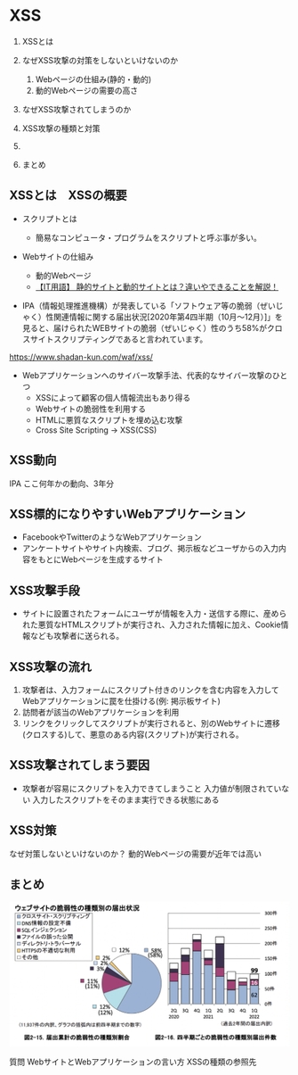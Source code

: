 # XSS
1. XSSとは
2. なぜXSS攻撃の対策をしないといけないのか
   1. Webページの仕組み(静的・動的)
   2. 動的Webページの需要の高さ
3. なぜXSS攻撃されてしまうのか
4. XSS攻撃の種類と対策
5.

6. まとめ

## XSSとは　XSSの概要

* スクリプトとは
  + 簡易なコンピュータ・プログラムをスクリプトと呼ぶ事が多い。

* Webサイトの仕組み
  + 動的Webページ
  + [【IT用語】 静的サイトと動的サイトとは？違いやできることを解説！](https://pikawaka.com/word/static-dynamic-site)

* IPA（情報処理推進機構）が発表している「ソフトウェア等の脆弱（ぜいじゃく）性関連情報に関する届出状況[2020年第4四半期（10月～12月）]」を見ると、届けられたWEBサイトの脆弱（ぜいじゃく）性のうち58%がクロスサイトスクリプティングであると言われています。

https://www.shadan-kun.com/waf/xss/

* Webアプリケーションへのサイバー攻撃手法、代表的なサイバー攻撃のひとつ
  + XSSによって顧客の個人情報流出もあり得る
  + Webサイトの脆弱性を利用する
  + HTMLに悪質なスクリプトを埋め込む攻撃
  + Cross Site Scripting -> XSS(CSS)

## XSS動向

IPA
ここ何年かの動向、3年分

## XSS標的になりやすいWebアプリケーション

* FacebookやTwitterのようなWebアプリケーション
* アンケートサイトやサイト内検索、ブログ、掲示板などユーザからの入力内容をもとにWebページを生成するサイト

## XSS攻撃手段

* サイトに設置されたフォームにユーザが情報を入力・送信する際に、産められた悪質なHTMLスクリプトが実行され、入力された情報に加え、Cookie情報なども攻撃者に送られる。

## XSS攻撃の流れ

1. 攻撃者は、入力フォームにスクリプト付きのリンクを含む内容を入力してWebアプリケーションに罠を仕掛ける(例: 掲示板サイト)
2. 訪問者が該当のWebアプリケーションを利用
3. リンクをクリックしてスクリプトが実行されると、別のWebサイトに遷移(クロスする)して、悪意のある内容(スクリプト)が実行される。

## XSS攻撃されてしまう要因

* 攻撃者が容易にスクリプトを入力できてしまうこと
入力値が制限されていない
入力したスクリプトをそのまま実行できる状態にある

## XSS対策

なぜ対策しないといけないのか？
動的Webページの需要が近年では高い

## まとめ

![](2022-10-11-06-32-28.png)


質問
WebサイトとWebアプリケーションの言い方
XSSの種類の参照先
